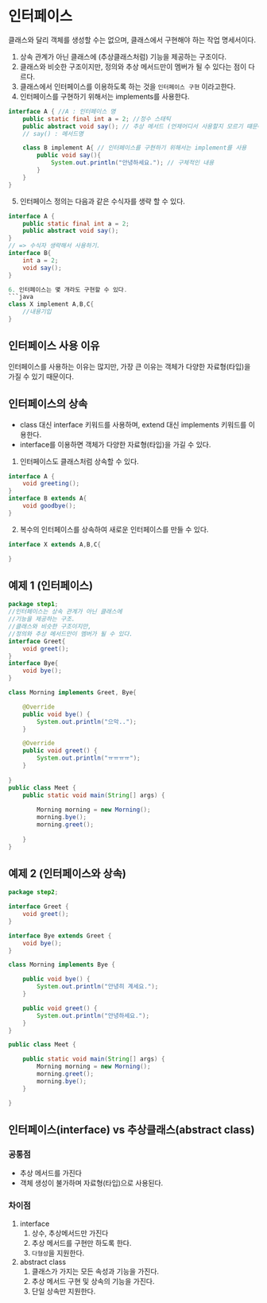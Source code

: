 # 인터페이스

클래스와 달리 객체를 생성할 수는 없으며, 클래스에서 구현해야 하는 작업 명세서이다.

1. 상속 관계가 아닌 클래스에 (추상클래스처럼) 기능을 제공하는 구조이다.
2. 클래스와 비슷한 구조이지만, 정의와 추상 메서드만이 멤버가 될 수 있다는 점이 다르다.
3. 클래스에서 인터페이스를 이용하도록 하는 것을 `인터페이스 구현` 이라고한다.
4. 인터페이스를 구현하기 위해서는 implements를 사용한다.

```java
interface A { //A : 인터페이스 명
    public static final int a = 2; //정수 스태틱
    public abstract void say(); // 추상 메서드 (언제어디서 사용할지 모르기 떄문에 public으로 선언한다.)
    // say() : 메서드명

    class B implement A{ // 인터페이스를 구현하기 위해서는 implement를 사용
        public void say(){
            System.out.println("안녕하세요."); // 구체적인 내용
        }
    }
}
```

5. 인터페이스 정의는 다음과 같은 수식자를 생략 할 수 있다. 
``` java
interface A {
    public static final int a = 2; 
    public abstract void say();
}
// => 수식자 생략해서 사용하기.
interface B{
    int a = 2;
    void say();
}

6. 인터페이스는 몇 개라도 구현할 수 있다.
```java
class X implement A,B,C{
    //내용기입
}
```

## 인터페이스 사용 이유

인터페이스를 사용하는 이유는 많지만, 가장 큰 이유는 객체가 다양한 자료형(타입)을 가질 수 있기 때문이다.

## 인터페이스의 상속

- class 대신 interface 키워드를 사용하며, extend 대신 implements 키워드를 이용한다.
- interface를 이용하면 객체가 다양한 자료형(타입)을 가길 수 있다.


1. 인터페이스도 클래스처럼 상속할 수 있다.
```java
interface A {
    void greeting();
}
interface B extends A{
    void goodbye();
}
```
2. 복수의 인터페이스를 상속하여 새로운 인터페이스를 만들 수 있다.
```java
interface X extends A,B,C{

}
```


## 예제 1 (인터페이스)

```java
package step1;
//인터페이스는 상속 관계가 아닌 클래스에
//기능을 제공하는 구조.
//클래스와 비슷한 구조이지만,
//정의와 추상 메서드만이 멤버가 될 수 있다.
interface Greet{
	void greet();
}
interface Bye{
	void bye();
}

class Morning implements Greet, Bye{

	@Override
	public void bye() {
		System.out.println("으악..");
	}

	@Override
	public void greet() {
		System.out.println("ㅠㅠㅠㅠ");
	}
	
}
public class Meet {
	public static void main(String[] args) {
		
		Morning morning = new Morning();
		morning.bye();
		morning.greet();
	
	}
}
```

## 예제 2 (인터페이스와 상속)
```java
package step2;

interface Greet {
	void greet();
}

interface Bye extends Greet {
	void bye();
}

class Morning implements Bye {

	public void bye() {
		System.out.println("안녕히 계세요.");
	}

	public void greet() {
		System.out.println("안녕하세요.");
	}
}

public class Meet {

	public static void main(String[] args) {
		Morning morning = new Morning();
		morning.greet();
		morning.bye();
	}

}
```

## 인터페이스(interface) vs 추상클래스(abstract class)

### 공통점

- 추상 메서드를 가진다
- 객체 생성이 불가하며 자료형(타입)으로 사용된다.

### 차이점

1. interface
   1. 상수, 추상메서드만 가진다
   2. 추상 메서드를 구현만 하도록 한다.
   3. `다형성`을 지원한다.
2. abstract class
   1. 클래스가 가지는 모든 속성과 기능을 가진다.
   2. 추상 메서드 구현 및 상속의 기능을 가진다.
   3. 단일 상속만 지원한다.